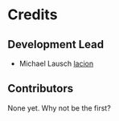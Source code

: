# Credits

## Development Lead

- Michael Lausch [lacion](https://github.com/lacion)

## Contributors

None yet. Why not be the first?
